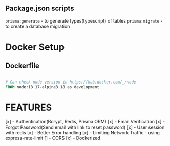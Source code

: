 ## Package.json scripts

`prisma:generate` - to generate types(typescript) of tables
`prisma:migrate`  - to create a database migration


# Docker Setup

## Dockerfile

```dockerfile

# Can check node version in https://hub.docker.com/_/node
FROM node:18.17-alpine3.18 as development
```

# FEATURES

[x] - Authentication(Bcrypt, Redis, Prisma ORM)
[x]  - Email Verification
[x]  - Forgot Password(Send email with link to reset password)
[x] - User session with redis
[x]  - Better Error handling
[x]  - Limiting Network Traffic
      - using express-rate-limit
[]  - CORS
[x] - Dockerized